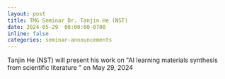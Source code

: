 ```yaml
---
layout: post
title: TMG Seminar Dr. Tanjin He (NST)
date: 2024-05-29  08:00:00-0700
inline: false
categories: seminar-announcements
---
```


Tanjin He (NST)   will present his work on "AI learning materials synthesis from scientific literature " on May 29, 2024 

